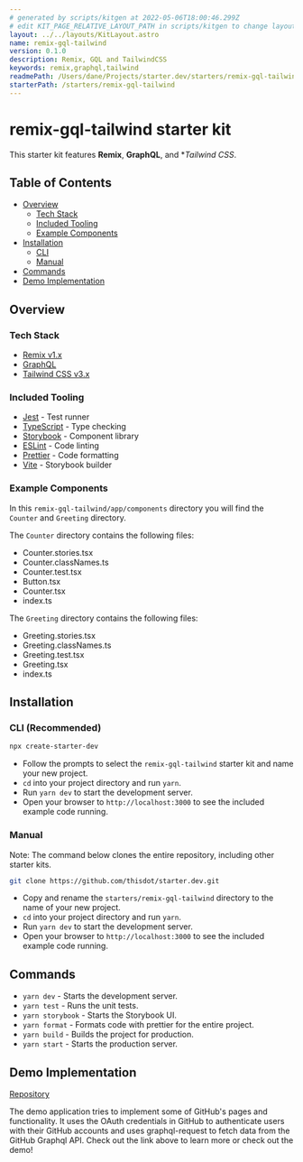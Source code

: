```yaml
---
# generated by scripts/kitgen at 2022-05-06T18:00:46.299Z
# edit KIT_PAGE_RELATIVE_LAYOUT_PATH in scripts/kitgen to change layout
layout: ../../layouts/KitLayout.astro
name: remix-gql-tailwind
version: 0.1.0
description: Remix, GQL and TailwindCSS
keywords: remix,graphql,tailwind
readmePath: /Users/dane/Projects/starter.dev/starters/remix-gql-tailwind/README.md
starterPath: /starters/remix-gql-tailwind
---
```


# remix-gql-tailwind starter kit

This starter kit features **Remix**, **GraphQL**, and **Tailwind CSS*.

## Table of Contents

- [Overview](#overview)
  - [Tech Stack](#tech-stack)
  - [Included Tooling](#included-tooling)
  - [Example Components](#example-components)
- [Installation](#installation)
  - [CLI](#cli)
  - [Manual](#manual)
- [Commands](#commands)
- [Demo Implementation](#demo-implementation)

## Overview

### Tech Stack

- [Remix v1.x](https://remix.run/)
- [GraphQL](https://graphql.org/)
- [Tailwind CSS v3.x](https://tailwindcss.com/)

### Included Tooling

- [Jest](https://jestjs.io/) - Test runner
- [TypeScript](https://www.typescriptlang.org/) - Type checking
- [Storybook](https://storybook.js.org/) - Component library
- [ESLint](https://eslint.org/) - Code linting
- [Prettier](https://prettier.io/) - Code formatting
- [Vite](https://vitejs.dev/) - Storybook builder

### Example Components

In this `remix-gql-tailwind/app/components` directory you will find the `Counter` and `Greeting` directory.

The `Counter` directory contains the following files:

- Counter.stories.tsx
- Counter.classNames.ts
- Counter.test.tsx
- Button.tsx
- Counter.tsx
- index.ts

The `Greeting` directory contains the following files:

- Greeting.stories.tsx
- Greeting.classNames.ts
- Greeting.test.tsx
- Greeting.tsx
- index.ts

## Installation

### CLI (Recommended)

```bash
npx create-starter-dev
```

- Follow the prompts to select the `remix-gql-tailwind` starter kit and name your new project.
- `cd` into your project directory and run `yarn`.
- Run `yarn dev` to start the development server.
- Open your browser to `http://localhost:3000` to see the included example code running.

### Manual

Note: The command below clones the entire repository, including other starter kits.

```bash
git clone https://github.com/thisdot/starter.dev.git
```

- Copy and rename the `starters/remix-gql-tailwind` directory to the name of your new project.
- `cd` into your project directory and run `yarn`.
- Run `yarn dev` to start the development server.
- Open your browser to `http://localhost:3000` to see the included example code running.

## Commands

- `yarn dev` - Starts the development server.
- `yarn test` - Runs the unit tests.
- `yarn storybook` - Starts the Storybook UI.
- `yarn format` - Formats code with prettier for the entire project.
- `yarn build` - Builds the project for production.
- `yarn start` - Starts the production server.

## Demo Implementation

[Repository](https://github.com/thisdot/starter.dev-showcases/tree/main/remix)

The demo application tries to implement some of GitHub's pages and functionality. It uses the OAuth credentials in GitHub to authenticate users with their GitHub accounts and uses graphql-request to fetch data from the GitHub Graphql API. Check out the link above to learn more or check out the demo!
